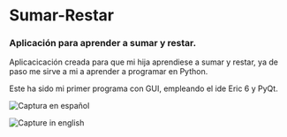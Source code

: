 # Sumar-Restar
### Aplicación para aprender a sumar y restar.
Aplicacicación creada para que mi hija aprendiese a sumar y restar, ya de paso me sirve a mi a aprender a programar en Python.

Este ha sido mi primer programa con GUI, empleando el ide Eric 6 y PyQt.

![Captura en español](https://github.com/javitum/Sumar-Restar/raw/captura_espanol.png)

![Capture in english](https://github.com/javitum/Sumar-Restar/raw/capture_english.png)

